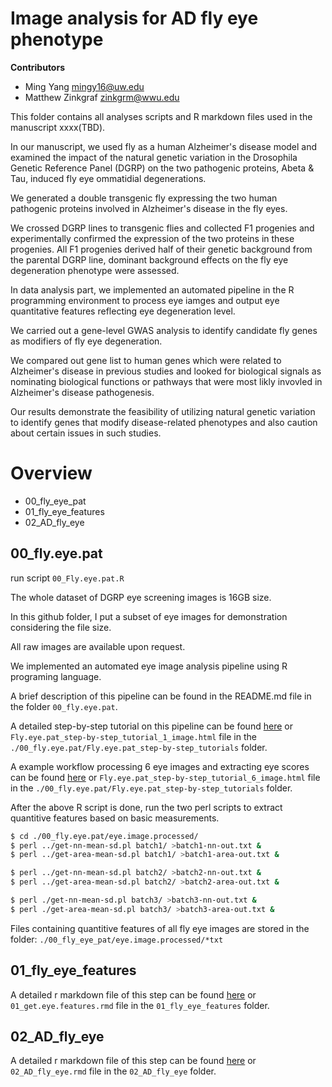 
# Image analysis for AD fly eye phenotype

**Contributors**

- Ming Yang mingy16@uw.edu
- Matthew Zinkgraf zinkgrm@wwu.edu

This folder contains all analyses scripts and R markdown files used in the manuscript xxxx(TBD).

In our manuscript, we used fly as a human Alzheimer's disease model and examined the impact of the natural genetic variation in the Drosophila Genetic Reference Panel (DGRP) on the two pathogenic proteins, Abeta & Tau, induced fly eye ommatidial degenerations. 

We generated a double transgenic fly expressing the two human pathogenic proteins involved in Alzheimer's disease in the fly eyes.

We crossed DGRP lines to transgenic flies and collected F1 progenies and experimentally confirmed the expression of the two proteins in these progenies. All F1 progenies derived half of their genetic background from the parental DGRP line, dominant background effects on the fly eye degeneration phenotype were assessed.

In data analysis part, we implemented an automated pipeline in the R programming environment to process eye iamges and output eye quantitative features reflecting eye degeneration level.

We carried out a gene-level GWAS analysis to identify candidate fly genes as modifiers of fly eye degeneration. 

We compared out gene list to human genes which were related to Alzheimer's disease in previous studies and looked for biological signals as nominating biological functions or pathways that were most likly invovled in Alzheimer's disease pathogenesis.


Our results demonstrate the feasibility of utilizing natural genetic variation to identify genes that modify disease-related phenotypes and also caution about certain issues in such studies.


# Overview
- 00_fly_eye_pat
- 01_fly_eye_features
- 02_AD_fly_eye

## 00_fly.eye.pat

run script `00_Fly.eye.pat.R`

The whole dataset of DGRP eye screening images is 16GB size.

In this github folder, I put a subset of eye images for demonstration considering the file size.

All raw images are available upon request.

We implemented an automated eye image analysis pipeline using R programing language.

A brief description of this pipeline can be found in the README.md file in the folder `00_fly.eye.pat`.

A detailed step-by-step tutorial on this pipeline can be found [here](http://htmlpreview.github.io/?https://github.com/mingwhy/AD_fly_eye/blob/main/00_fly.eye.pat/Fly.eye.pat_step-by-step_tutorials/Fly.eye.pat_step-by-step_tutorial_1_image.html) or `Fly.eye.pat_step-by-step_tutorial_1_image.html` file in the `./00_fly.eye.pat/Fly.eye.pat_step-by-step_tutorials` folder.


A example workflow processing 6 eye images and extracting eye scores  can be found [here](http://htmlpreview.github.io/?https://github.com/mingwhy/AD_fly_eye/blob/main/00_fly.eye.pat/Fly.eye.pat_step-by-step_tutorials/Fly.eye.pat_step-by-step_tutorial_6_image.html) or `Fly.eye.pat_step-by-step_tutorial_6_image.html` file in the `./00_fly.eye.pat/Fly.eye.pat_step-by-step_tutorials` folder.


After the above R script is done, run the two perl scripts to extract quantitive features based on basic measurements.

```bash
$ cd ./00_fly.eye.pat/eye.image.processed/
$ perl ../get-nn-mean-sd.pl batch1/ >batch1-nn-out.txt &
$ perl ../get-area-mean-sd.pl batch1/ >batch1-area-out.txt &

$ perl ../get-nn-mean-sd.pl batch2/ >batch2-nn-out.txt &
$ perl ../get-area-mean-sd.pl batch2/ >batch2-area-out.txt &

$ perl ./get-nn-mean-sd.pl batch3/ >batch3-nn-out.txt &
$ perl ./get-area-mean-sd.pl batch3/ >batch3-area-out.txt &
```


Files containing quantitive features of all fly eye images are stored in the folder: `./00_fly_eye_pat/eye.image.processed/*txt`


## 01_fly_eye_features

A detailed r markdown file of this step can be found [here](http://htmlpreview.github.io/?https://github.com/mingwhy/AD_fly_eye/blob/main/01_fly_eye_features/01_get.eye.features.html) or `01_get.eye.features.rmd` file in the `01_fly_eye_features` folder.

## 02_AD_fly_eye

A detailed r markdown file of this step can be found [here](http://htmlpreview.github.io/?https://github.com/mingwhy/AD_fly_eye/blob/main/02_AD_fly_eye/02_AD_fly_eye.html) or `02_AD_fly_eye.rmd` file in the `02_AD_fly_eye` folder.



